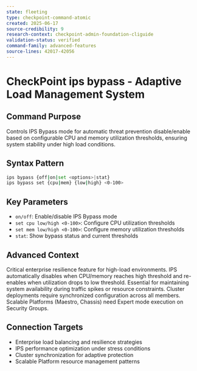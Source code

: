 ```yaml
---
state: fleeting
type: checkpoint-command-atomic
created: 2025-06-17
source-credibility: 9
research-context: checkpoint-admin-foundation-cliguide
validation-status: verified
command-family: advanced-features
source-lines: 42017-42056
---
```


# CheckPoint ips bypass - Adaptive Load Management System

## Command Purpose
Controls IPS Bypass mode for automatic threat prevention disable/enable based on configurable CPU and memory utilization thresholds, ensuring system stability under high load conditions.

## Syntax Pattern
```bash
ips bypass {off|on|set <options>|stat}
ips bypass set {cpu|mem} {low|high} <0-100>
```

## Key Parameters
- `on/off`: Enable/disable IPS Bypass mode
- `set cpu low/high <0-100>`: Configure CPU utilization thresholds
- `set mem low/high <0-100>`: Configure memory utilization thresholds
- `stat`: Show bypass status and current thresholds

## Advanced Context
Critical enterprise resilience feature for high-load environments. IPS automatically disables when CPU/memory reaches high threshold and re-enables when utilization drops to low threshold. Essential for maintaining system availability during traffic spikes or resource constraints. Cluster deployments require synchronized configuration across all members. Scalable Platforms (Maestro, Chassis) need Expert mode execution on Security Groups.

## Connection Targets
- Enterprise load balancing and resilience strategies
- IPS performance optimization under stress conditions
- Cluster synchronization for adaptive protection
- Scalable Platform resource management patterns